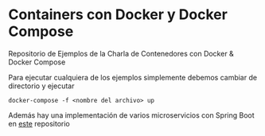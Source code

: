 # Containers con Docker y Docker Compose
Repositorio de Ejemplos de la Charla de Contenedores con Docker &amp; Docker Compose

Para ejecutar cualquiera de los ejemplos simplemente debemos cambiar de directorio y ejecutar

`docker-compose -f <nombre del archivo> up`

Además hay una implementación de varios microservicios con Spring Boot en [este](https://github.com/nestor-flores/microservices) repositorio